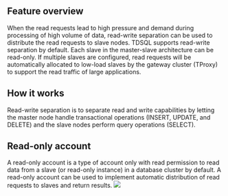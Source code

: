 ## Feature overview
When the read requests lead to high pressure and demand during processing of high volume of data, read-write separation can be used to distribute the read requests to slave nodes.
TDSQL supports read-write separation by default. Each slave in the master-slave architecture can be read-only. If multiple slaves are configured, read requests will be automatically allocated to low-load slaves by the gateway cluster (TProxy) to support the read traffic of large applications.

## How it works
Read-write separation is to separate read and write capabilities by letting the master node handle transactional operations (INSERT, UPDATE, and DELETE) and the slave nodes perform query operations (SELECT).

## Read-only account
A read-only account is a type of account only with read permission to read data from a slave (or read-only instance) in a database cluster by default.
A read-only account can be used to implement automatic distribution of read requests to slaves and return results.
![](https://main.qcloudimg.com/raw/ae753538608bfd9139cfc875ef2e2a4f.png)
